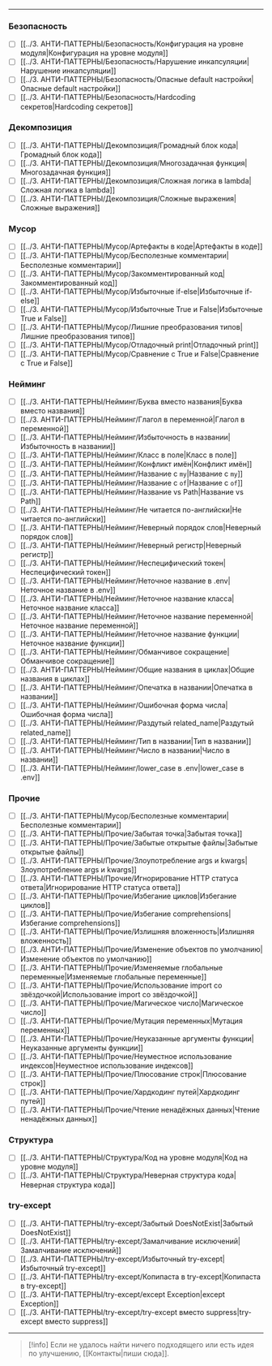 ***
### Безопасность
- [ ] [[../3. АНТИ-ПАТТЕРНЫ/Безопасность/Конфигурация на уровне модуля|Конфигурация на уровне модуля]]
- [ ] [[../3. АНТИ-ПАТТЕРНЫ/Безопасность/Нарушение инкапсуляции|Нарушение инкапсуляции]]
- [ ] [[../3. АНТИ-ПАТТЕРНЫ/Безопасность/Опасные default настройки|Опасные default настройки]]
- [ ] [[../3. АНТИ-ПАТТЕРНЫ/Безопасность/Hardcoding секретов|Hardcoding секретов]]

### Декомпозиция
- [ ] [[../3. АНТИ-ПАТТЕРНЫ/Декомпозиция/Громадный блок кода|Громадный блок кода]]
- [ ] [[../3. АНТИ-ПАТТЕРНЫ/Декомпозиция/Многозадачная функция|Многозадачная функция]]
- [ ] [[../3. АНТИ-ПАТТЕРНЫ/Декомпозиция/Сложная логика в lambda|Сложная логика в lambda]]
- [ ] [[../3. АНТИ-ПАТТЕРНЫ/Декомпозиция/Сложные выражения|Сложные выражения]]

### Мусор
- [ ] [[../3. АНТИ-ПАТТЕРНЫ/Мусор/Артефакты в коде|Артефакты в коде]]
- [ ] [[../3. АНТИ-ПАТТЕРНЫ/Мусор/Бесполезные комментарии|Бесполезные комментарии]]
- [ ] [[../3. АНТИ-ПАТТЕРНЫ/Мусор/Закомментированный код|Закомментированный код]]
- [ ] [[../3. АНТИ-ПАТТЕРНЫ/Мусор/Избыточные if-else|Избыточные if-else]]
- [ ] [[../3. АНТИ-ПАТТЕРНЫ/Мусор/Избыточные True и False|Избыточные True и False]]
- [ ] [[../3. АНТИ-ПАТТЕРНЫ/Мусор/Лишние преобразования типов|Лишние преобразования типов]]
- [ ] [[../3. АНТИ-ПАТТЕРНЫ/Мусор/Отладочный print|Отладочный print]]
- [ ] [[../3. АНТИ-ПАТТЕРНЫ/Мусор/Сравнение с True и False|Сравнение с True и False]]

### Нейминг

- [ ] [[../3. АНТИ-ПАТТЕРНЫ/Нейминг/Буква вместо названия|Буква вместо названия]]
- [ ] [[../3. АНТИ-ПАТТЕРНЫ/Нейминг/Глагол в переменной|Глагол в переменной]]
- [ ] [[../3. АНТИ-ПАТТЕРНЫ/Нейминг/Избыточность в названии|Избыточность в названии]]
- [ ] [[../3. АНТИ-ПАТТЕРНЫ/Нейминг/Класс в поле|Класс в поле]]
- [ ] [[../3. АНТИ-ПАТТЕРНЫ/Нейминг/Конфликт имён|Конфликт имён]]
- [ ] [[../3. АНТИ-ПАТТЕРНЫ/Нейминг/Название с `my`|Название с `my`]]
- [ ] [[../3. АНТИ-ПАТТЕРНЫ/Нейминг/Название с `of`|Название с `of`]]
- [ ] [[../3. АНТИ-ПАТТЕРНЫ/Нейминг/Название vs Path|Название vs Path]]
- [ ] [[../3. АНТИ-ПАТТЕРНЫ/Нейминг/Не читается по-английски|Не читается по-английски]]
- [ ] [[../3. АНТИ-ПАТТЕРНЫ/Нейминг/Неверный порядок слов|Неверный порядок слов]]
- [ ] [[../3. АНТИ-ПАТТЕРНЫ/Нейминг/Неверный регистр|Неверный регистр]]
- [ ] [[../3. АНТИ-ПАТТЕРНЫ/Нейминг/Неспецифический токен|Неспецифический токен]]
- [ ] [[../3. АНТИ-ПАТТЕРНЫ/Нейминг/Неточное название в .env|Неточное название в .env]]
- [ ] [[../3. АНТИ-ПАТТЕРНЫ/Нейминг/Неточное название класса|Неточное название класса]]
- [ ] [[../3. АНТИ-ПАТТЕРНЫ/Нейминг/Неточное название переменной|Неточное название переменной]]
- [ ] [[../3. АНТИ-ПАТТЕРНЫ/Нейминг/Неточное название функции|Неточное название функции]]
- [ ] [[../3. АНТИ-ПАТТЕРНЫ/Нейминг/Обманчивое сокращение|Обманчивое сокращение]]
- [ ] [[../3. АНТИ-ПАТТЕРНЫ/Нейминг/Общие названия в циклах|Общие названия в циклах]]
- [ ] [[../3. АНТИ-ПАТТЕРНЫ/Нейминг/Опечатка в названии|Опечатка в названии]]
- [ ] [[../3. АНТИ-ПАТТЕРНЫ/Нейминг/Ошибочная форма числа|Ошибочная форма числа]]
- [ ] [[../3. АНТИ-ПАТТЕРНЫ/Нейминг/Раздутый related_name|Раздутый related_name]]
- [ ] [[../3. АНТИ-ПАТТЕРНЫ/Нейминг/Тип в названии|Тип в названии]]
- [ ] [[../3. АНТИ-ПАТТЕРНЫ/Нейминг/Число в названии|Число в названии]]
- [ ] [[../3. АНТИ-ПАТТЕРНЫ/Нейминг/lower_case в .env|lower_case в .env]]

### Прочие

- [ ] [[../3. АНТИ-ПАТТЕРНЫ/Мусор/Бесполезные комментарии|Бесполезные комментарии]]
- [ ] [[../3. АНТИ-ПАТТЕРНЫ/Прочие/Забытая точка|Забытая точка]]
- [ ] [[../3. АНТИ-ПАТТЕРНЫ/Прочие/Забытые открытые файлы|Забытые открытые файлы]]
- [ ] [[../3. АНТИ-ПАТТЕРНЫ/Прочие/Злоупотребление  args и kwargs|Злоупотребление  args и kwargs]]
- [ ] [[../3. АНТИ-ПАТТЕРНЫ/Прочие/Игнорирование HTTP статуса ответа|Игнорирование HTTP статуса ответа]]
- [ ] [[../3. АНТИ-ПАТТЕРНЫ/Прочие/Избегание циклов|Избегание циклов]]
- [ ] [[../3. АНТИ-ПАТТЕРНЫ/Прочие/Избегание comprehensions|Избегание comprehensions]]
- [ ] [[../3. АНТИ-ПАТТЕРНЫ/Прочие/Излишняя вложенность|Излишняя вложенность]]
- [ ] [[../3. АНТИ-ПАТТЕРНЫ/Прочие/Изменение объектов по умолчанию|Изменение объектов по умолчанию]]
- [ ] [[../3. АНТИ-ПАТТЕРНЫ/Прочие/Изменяемые глобальные переменные|Изменяемые глобальные переменные]]
- [ ] [[../3. АНТИ-ПАТТЕРНЫ/Прочие/Использование import со звёздочкой|Использование import со звёздочкой]]
- [ ] [[../3. АНТИ-ПАТТЕРНЫ/Прочие/Магическое число|Магическое число]]
- [ ] [[../3. АНТИ-ПАТТЕРНЫ/Прочие/Мутация переменных|Мутация переменных]]
- [ ] [[../3. АНТИ-ПАТТЕРНЫ/Прочие/Неуказанные аргументы функции|Неуказанные аргументы функции]]
- [ ] [[../3. АНТИ-ПАТТЕРНЫ/Прочие/Неуместное использование индексов|Неуместное использование индексов]]
- [ ] [[../3. АНТИ-ПАТТЕРНЫ/Прочие/Плюсование строк|Плюсование строк]]
- [ ] [[../3. АНТИ-ПАТТЕРНЫ/Прочие/Хардкодинг путей|Хардкодинг путей]]
- [ ] [[../3. АНТИ-ПАТТЕРНЫ/Прочие/Чтение ненадёжных данных|Чтение ненадёжных данных]]

### Структура
- [ ] [[../3. АНТИ-ПАТТЕРНЫ/Структура/Код на уровне модуля|Код на уровне модуля]]
- [ ] [[../3. АНТИ-ПАТТЕРНЫ/Структура/Неверная структура кода|Неверная структура кода]]

### try-except

- [ ] [[../3. АНТИ-ПАТТЕРНЫ/try-except/Забытый DoesNotExist|Забытый DoesNotExist]]
- [ ] [[../3. АНТИ-ПАТТЕРНЫ/try-except/Замалчивание исключений|Замалчивание исключений]]
- [ ] [[../3. АНТИ-ПАТТЕРНЫ/try-except/Избыточный try-except|Избыточный try-except]]
- [ ] [[../3. АНТИ-ПАТТЕРНЫ/try-except/Копипаста в try-except|Копипаста в try-except]]
- [ ] [[../3. АНТИ-ПАТТЕРНЫ/try-except/except Exception|except Exception]]
- [ ] [[../3. АНТИ-ПАТТЕРНЫ/try-except/try-except вместо suppress|try-except вместо suppress]]

***

> [!info]
> Если не удалось найти ничего подходящего или есть идея по улучшению, [[Контакты|пиши сюда]].
